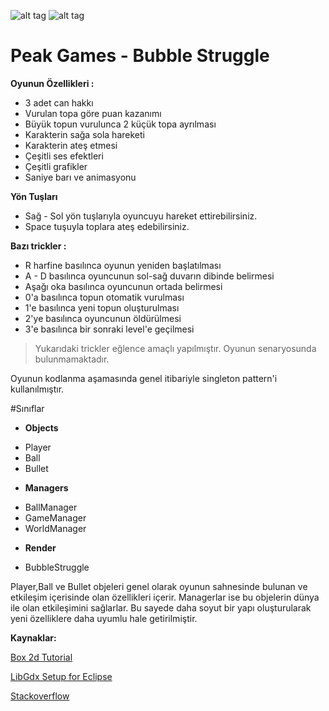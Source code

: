 ![alt tag](https://camo.githubusercontent.com/f70f169cab179f13f70e892b3251e6f2032be66d/687474703a2f2f6c69626764782e6261646c6f67696367616d65732e636f6d2f696d672f6c6f676f2e706e67)
![alt tag](https://www.peakgames.net/images/about_img.jpg)

# Peak Games - Bubble Struggle

**Oyunun Özellikleri :**

 * 3 adet can hakkı
 * Vurulan topa göre puan kazanımı
 * Büyük topun vurulunca 2 küçük topa ayrılması
 * Karakterin sağa sola hareketi
 * Karakterin ateş etmesi
 * Çeşitli ses efektleri
 * Çeşitli grafikler
 * Saniye barı ve animasyonu
 
**Yön Tuşları**
 
 * Sağ - Sol yön tuşlarıyla oyuncuyu hareket ettirebilirsiniz.
 * Space tuşuyla toplara ateş edebilirsiniz.


**Bazı trickler :** 

* R harfine basılınca oyunun yeniden başlatılması
* A - D basılınca oyuncunun sol-sağ duvarın dibinde belirmesi
* Aşağı oka basılınca oyuncunun ortada belirmesi
* 0'a basılınca topun otomatik vurulması
* 1'e basılınca yeni topun oluşturulması
* 2'ye basılınca oyuncunun öldürülmesi
* 3'e basılınca bir sonraki level'e geçilmesi

>Yukarıdaki trickler eğlence amaçlı yapılmıştır. Oyunun senaryosunda bulunmamaktadır.

Oyunun kodlanma aşamasında genel itibariyle singleton pattern'i kullanılmıştır.

#Sınıflar

- **Objects**
 * Player
 * Ball
 * Bullet
 
- **Managers**
 * BallManager
 * GameManager
 * WorldManager
 
- **Render**
 * BubbleStruggle
 
 Player,Ball ve Bullet objeleri genel olarak oyunun sahnesinde bulunan ve etkileşim içerisinde olan özellikleri içerir.
 Managerlar ise bu objelerin dünya ile olan etkileşimini sağlarlar. Bu sayede daha soyut bir yapı oluşturularak yeni özelliklere daha uyumlu hale getirilmiştir.
 
**Kaynaklar:**

[Box 2d Tutorial](https://github.com/libgdx/libgdx/wiki/Box2d)

[LibGdx Setup for Eclipse](https://github.com/libgdx/libgdx/wiki/Project-setup%2C-running-%26-debugging)

[Stackoverflow](http://stackoverflow.com/search?q=libgdx)
 
 
 
 
 
